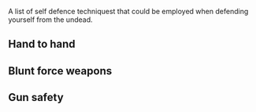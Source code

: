 A list of self defence techniquest that could be employed when defending yourself from the undead.

## Hand to hand


## Blunt force weapons


## Gun safety

